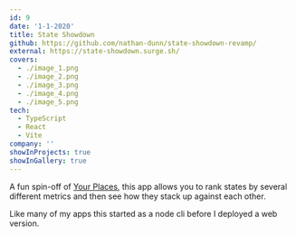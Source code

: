 ```yaml
---
id: 9
date: '1-1-2020'
title: State Showdown
github: https://github.com/nathan-dunn/state-showdown-revamp/
external: https://state-showdown.surge.sh/
covers:
  - ./image_1.png
  - ./image_2.png
  - ./image_3.png
  - ./image_4.png
  - ./image_5.png
tech:
  - TypeScript
  - React
  - Vite
company: ''
showInProjects: true
showInGallery: true
---
```


A fun spin-off of [Your Places](https://yourplaces.surge.sh/), this app allows you to rank states by several different metrics and then see how they stack up against each other.

Like many of my apps this started as a node cli before I deployed a web version.
